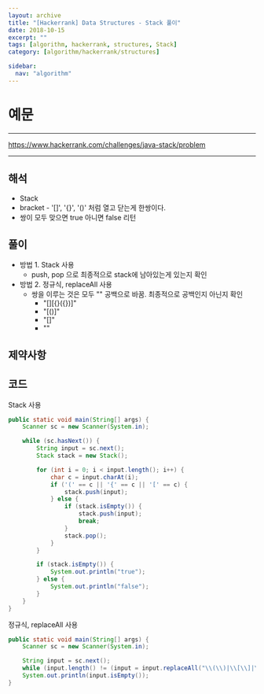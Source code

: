 ```yaml
---
layout: archive
title: "[Hackerrank] Data Structures - Stack 풀이"
date: 2018-10-15
excerpt: ""
tags: [algorithm, hackerrank, structures, Stack]
category: [algorithm/hackerrank/structures]

sidebar:
  nav: "algorithm"
---
```


# 예문

* * *

<https://www.hackerrank.com/challenges/java-stack/problem>

* * *

## 해석

* Stack
* bracket - '[]', '{}', '()' 처럼 열고 닫는게 한쌍이다.
* 쌍이 모두 맞으면 true 아니면 false 리턴

## 풀이

* 방법 1. Stack 사용
  * push, pop 으로 최종적으로 stack에 남아있는게 있는지 확인
* 방법 2. 정규식, replaceAll 사용
  * 쌍을 이루는 것은 모두 "" 공백으로 바꿈. 최종적으로 공백인지 아닌지 확인
    * "[][{}({})]"
    * "[()]"
    * "[]"
    * ""

## 제약사항

## 코드

Stack 사용

``` java
public static void main(String[] args) {
    Scanner sc = new Scanner(System.in);

    while (sc.hasNext()) {
        String input = sc.next();
        Stack stack = new Stack();

        for (int i = 0; i < input.length(); i++) {
            char c = input.charAt(i);
            if ('(' == c || '{' == c || '[' == c) {
                stack.push(input);
            } else {
                if (stack.isEmpty()) {
                    stack.push(input);
                    break;
                }
                stack.pop();
            }
        }

        if (stack.isEmpty()) {
            System.out.println("true");
        } else {
            System.out.println("false");
        }
    }
}
```

정규식, replaceAll 사용

``` java
public static void main(String[] args) {
    Scanner sc = new Scanner(System.in);

    String input = sc.next();
    while (input.length() != (input = input.replaceAll("\\(\\)|\\[\\]|\\{\\}", "")).length())
    System.out.println(input.isEmpty());
}
```